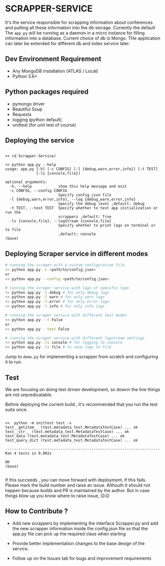 # SCRAPPER-SERVICE

It's the service responsible for scrapping information about conferences and putting all these information into the db storage. Currently the default The `app.py` will be running as a daemon in a micro instance for filling information into a database. Current choice of db is Mongo. THe application can later be extended for different db and index service later.     

## Dev Environment Requirement
*   Any MongoDB installation (ATLAS / Local)
*   Python 3.6+

## Python packages required
* pymongo driver
* Beautiful Soup
* Requests
* logging (python default)
* unittest (for unit test of course)


## Deploying the service

```shell

>> cd Scrapper-Service/

>> python app.py --help
usage: app.py [-h] [-c CONFIG] [-l {debug,warn,error,info}] [-t TEST]
              [-ls {console,file}]

optional arguments:
  -h, --help            show this help message and exit
  -c CONFIG, --config CONFIG
                        Specify config.json file
  -l {debug,warn,error,info}, --log {debug,warn,error,info}
                        Specify the debug level ,default: debug
  -t TEST, --test TEST  Specify whether to test app initialization or run the
                        scrappers ,default: True
  -ls {console,file}, --logStream {console,file}
                        Specify whether to print logs on terminal or to file
                        ,default: console
(base)
```

## Deploying Scraper service in different modes

```bash
# running the scraper with a custom configuration file
>> python app.py -c <path/to/config.json>
or
>> python app.py --config <path/to/config.json>

# running the scraper service with logs of specific type
>> python app.py -l debug # for only debug logs
>> python app.py -l warn # for only warn logs
>> python app.py -l error # for only error logs
>> python app.py -l info # for only info logs

# running the scraper service with different test modes
>> python app.py --t False
or 
>> python app.py --test False 

# running the scraper service with different logstream settings
>> python app.py -ls console # for logging to console
>> python app.py -ls file # to save logs to file
```

Jump to `demo.py` for implementing a scrapper from scratch and configuring it to run. 

## Test
We are focusing on doing test driven development, so downn the line things are not unpredicatable.  

Before deploying the current build , it's recommended that you run the test suite once. 

```shell

>>  python -m unittest test -v
test__getitem__ (test.metadata_test.MetadataTestCase) ... ok
test__str__ (test.metadata_test.MetadataTestCase) ... ok
test_data (test.metadata_test.MetadataTestCase) ... ok
test_query_dict (test.metadata_test.MetadataTestCase) ... ok

----------------------------------------------------------------------
Ran 4 tests in 0.002s

OK
(base)


```

If this succeeds , you can move forward with deployment. If this fails. Please mark the build number and raise an issue. Althouth it should not happen because builds and PR is maintained by the author. But in case things blow up you know where to raise issue, 😉😉 


## How to Contribute ?

* Add new scrappers by implementing the interface Scrapper.py and add the new scrapper information inside the config.json file so that the app.py file can pick up the required class when starting

* Provide better implementation changes to the base design of the service.

* Follow up on the Issues tab for bugs and improvement requirements



